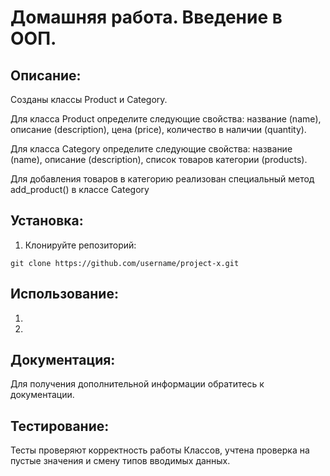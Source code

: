 # Домашняя работа. Введение в ООП.

## Описание:

Созданы классы Product и Category.

Для класса Product определите следующие свойства:
название (name),
описание (description),
цена (price),
количество в наличии (quantity).

Для класса Category определите следующие свойства:
название (name),
описание (description),
список товаров категории (products).

Для добавления товаров в категорию реализован специальный метод add_product()
в классе Category




## Установка:

1. Клонируйте репозиторий:
```
git clone https://github.com/username/project-x.git
```

## Использование:

1.
2.

## Документация:

Для получения дополнительной информации обратитесь к документации.

## Тестирование:
Тесты проверяют корректность работы Классов, учтена проверка на пустые значения и смену типов вводимых данных.
